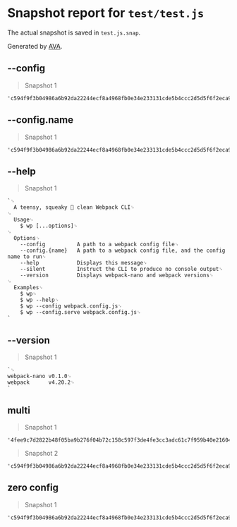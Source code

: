 # Snapshot report for `test/test.js`

The actual snapshot is saved in `test.js.snap`.

Generated by [AVA](https://ava.li).

## --config

> Snapshot 1

    'c594f9f3b04986a6b92da22244ecf8a4968fb0e34e233131cde5b4ccc2d5d5f6f2eca96cdc05d9b63f344d663272a1a1936dbf6e173d4578fd2fcfd20eb90360'

## --config.name

> Snapshot 1

    'c594f9f3b04986a6b92da22244ecf8a4968fb0e34e233131cde5b4ccc2d5d5f6f2eca96cdc05d9b63f344d663272a1a1936dbf6e173d4578fd2fcfd20eb90360'

## --help

> Snapshot 1

    `␊
      A teensy, squeaky 🐤 clean Webpack CLI␊
    ␊
      Usage␊
        $ wp [...options]␊
    ␊
      Options␊
        --config          A path to a webpack config file␊
        --config.{name}   A path to a webpack config file, and the config name to run␊
        --help            Displays this message␊
        --silent          Instruct the CLI to produce no console output␊
        --version         Displays webpack-nano and webpack versions␊
    ␊
      Examples␊
        $ wp␊
        $ wp --help␊
        $ wp --config webpack.config.js␊
        $ wp --config.serve webpack.config.js␊
    `

## --version

> Snapshot 1

    `␊
    webpack-nano v0.1.0␊
    webpack      v4.20.2␊
    `

## multi

> Snapshot 1

    '4fee9c7d2822b48f05ba9b276f04b72c158c597f3de4fe3cc3adc61c7f959b40e21604cd83c2f27a47badd982b1b608702cb9bc8808fbe605e10d9b5bbb1720f'

> Snapshot 2

    'c594f9f3b04986a6b92da22244ecf8a4968fb0e34e233131cde5b4ccc2d5d5f6f2eca96cdc05d9b63f344d663272a1a1936dbf6e173d4578fd2fcfd20eb90360'

## zero config

> Snapshot 1

    'c594f9f3b04986a6b92da22244ecf8a4968fb0e34e233131cde5b4ccc2d5d5f6f2eca96cdc05d9b63f344d663272a1a1936dbf6e173d4578fd2fcfd20eb90360'